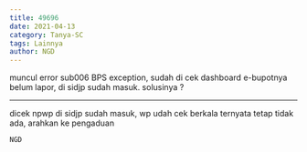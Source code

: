 ```yaml
---
title: 49696
date: 2021-04-13
category: Tanya-SC
tags: Lainnya
author: NGD
---
```


muncul error sub006 BPS exception, sudah di cek dashboard e-bupotnya belum lapor, di sidjp sudah masuk. solusinya ?

---

dicek npwp di sidjp sudah masuk, wp udah cek berkala ternyata tetap tidak ada, arahkan ke pengaduan

`NGD`
